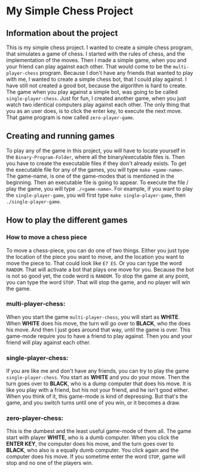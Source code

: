 
# My Simple Chess Project
## Information about the project
This is my simple chess project. I wanted to create a simple chess program, that simulates a game of chess. I started with the rules of chess, and the implementation of the moves. Then I made a simple game, when you and your friend can play against each other. That would come to be the `multi-player-chess` program. Because I don't have any friends that wanted to play with me, I wanted to create a simple chess bot, that I could play against. I have still not created a good bot, because the algorithm is hard to create. The game when you play against a simple bot, was going to be called `single-player-chess`. Just for fun, I created another game, when you just watch two identical computers play against each other. The only thing that you as an user does, is to click the enter key, to execute the next move. That game program is now called `zero-player-game`.
## Creating and running games
To play any of the game in this project, you will have to locate yourself in the `Binary-Program-Folder`, where all the binary/executable files is. Then you have to create the executable files if they don't already exists. To get the executable file for any of the games, you will type `make <game-name>`. The game-name, is one of the game-modes that is mentioned in the beginning. Then an executable file is going to appear. To execute the file / play the game, you will type `./<game-name>`. For example, if you want to play the `single-player-game`, you will first type `make single-player-game`, then `./single-player-game`.
## How to play the different games
### How to move a chess piece
To move a chess-piece, you can do one of two things. Either you just type the location of the piece you want to move, and the location you want to move the piece to. That could look like `E7 E5`. Or you can type the word `RANDOM`. That will activate a bot that plays one move for you. Because the bot is not so good yet, the code word is `RANDOM`. To stop the game at any point, you can type the word `STOP`. That will stop the game, and no player will win the game.
### multi-player-chess:
When you start the game `multi-player-chess`, you will start as **WHITE**. When **WHITE** does his move, the turn will go over to **BLACK**, who the does his move. And then I just goes around that way, until the game is over. This game-mode require you to have a friend to play against. Then you and your friend will play against each other.
### single-player-chess:
If you are like me and don't have any friends, you can try to play the game `single-player-chess`. You start as **WHITE** and you do your move. Then the turn goes over to **BLACK**, who is a dump computer that does his move. It is like you play with a friend, but his not your friend, and he isn't good either. When you think of it, this game-mode is kind of depressing. But that's the game, and you switch turns until one of you win, or it becomes a draw.
### zero-player-chess:
This is the dumbest and the least useful game-mode of them all. The game start with player **WHITE**, who is a dumb computer. When you click the **ENTER KEY**, the computer does his move, and the turn goes over to **BLACK**, who also is a equally dumb computer. You click again and the computer does his move. If you sometime enter the word `STOP`, game will stop and no one of the players win.
